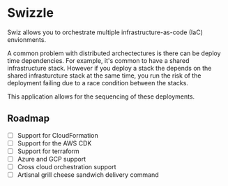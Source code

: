 # Swizzle

Swiz allows you to orchestrate multiple infrastructure-as-code (IaC) envionments. 

A common problem with distributed archectectures is there can be deploy time dependencies. For example, it's common to have a shared infrastructure stack. However if you deploy a stack the depends on the shared infrasturcture stack at the same time, you run the risk of the deployment failing due to a race condition between the stacks.

This application allows for the sequencing of these deployments.

## Roadmap

- [ ] Support for CloudFormation
- [ ] Support for the AWS CDK
- [ ] Support for terraform
- [ ] Azure and GCP support
- [ ] Cross cloud orchestration support
- [ ] Artisnal grill cheese sandwich delivery command